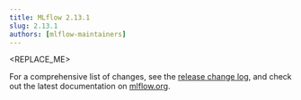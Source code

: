 ```yaml
---
title: MLflow 2.13.1
slug: 2.13.1
authors: [mlflow-maintainers]
---
```


<REPLACE_ME>

For a comprehensive list of changes, see the [release change log](https://github.com/mlflow/mlflow/releases/tag/v2.13.1), and check out the latest documentation on [mlflow.org](http://mlflow.org/).
